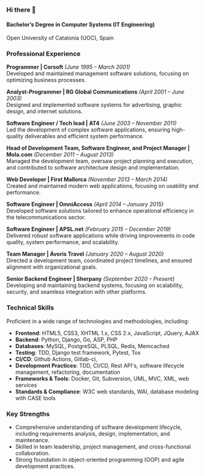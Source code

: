 ### Hi there 👋

#### Bachelor’s Degree in Computer Systems (IT Engineering)
Open University of Catalonia (UOC), Spain

### Professional Experience
**Programmer | Corsoft** _(June 1995 – March 2001)_\
Developed and maintained management software solutions, focusing on optimizing business processes.

**Analyst-Programmer | RG Global Communications** _(April 2001 – June 2003)_\
Designed and implemented software systems for advertising, graphic design, and internet solutions.

**Software Engineer / Tech lead | AT4** _(June 2003 – November 2011)_\
Led the development of complex software applications, ensuring high-quality deliverables and efficient system performance.

**Head of Development Team, Software Engineer, and Project Manager | Mola.com** _(December 2011 – August 2013)_\
Managed the development team, oversaw project planning and execution, and contributed to software architecture design and implementation.

**Web Developer | First Mallorca** _(November 2013 – March 2014)_\
Created and maintained modern web applications, focusing on usability and performance.

**Software Engineer | OmniAccess** _(April 2014 – January 2015)_\
Developed software solutions tailored to enhance operational efficiency in the telecommunications sector.

**Software Engineer | APSL.net** _(February 2015 – December 2019)_\
Delivered robust software applications while driving improvements in code quality, system performance, and scalability.

**Team Manager | Ávoris Travel** _(January 2020 – August 2020)_\
Directed a development team, coordinated project timelines, and ensured alignment with organizational goals.

**Senior Backend Engineer | Sherpany** _(September 2020 – Present)_\
Developing and maintaining backend systems, focusing on scalability, security, and seamless integration with other platforms.

### Technical Skills
Proficient in a wide range of technologies and methodologies, including:

* **Frontend**: HTML5, CSS3, XHTML 1.x, CSS 2.x, JavaScript, JQuery, AJAX
* **Backend**: Python, Django, Go, ASP, PHP
* **Databases**: MySQL, PostgreSQL, PLSQL, Redis, Memcached
* **Testing**: TDD, Django test framework, Pytest, Tox
* **CI/CD**: Github Actions, Gitlab-ci,
* **Development Practices**: TDD, CI/CD, Rest API's, software lifecycle management, refactoring, documentation
* **Frameworks & Tools**: Docker, Git, Subversion, UML, MVC, XML, web services
* **Standards & Compliance**: W3C web standards, WAI, database modeling with CASE tools

### Key Strengths
* Comprehensive understanding of software development lifecycle, including requirements analysis, design, implementation, and maintenance.
* Skilled in team leadership, project management, and cross-functional collaboration.
* Strong foundation in object-oriented programming (OOP) and agile development practices.

<!--
Bachelor's degree in Computer System (IT Engineer) by the Open University of Catalonia (UOC), Spain.

In terms of professional experience, I worked 
* From June 1995 to March 2001 as a programmer in [Corsoft](https://www.corsoft.es/), a company dedicated to the management software. 
* From April 2001 to June 2003 I worked as an analyst-programmer at RG Global Communications, a company dedicated to the world of advertising, graphic design and internet. 
* From June 2003 until November 2011 working as an analyst-programmer at [AT4](https://www.at4.net/). 
* From December 2011 until August 2013 worked as head developing team, analyst-programmer and project manager in [Mola.com](https://www.mola.com/). 
* From November 2013 to March 2014 worked as web developer in [First Mallorca](https://www.firstmallorca.com/es). 
* From April 2014 to January 2015 worked as developer in [OmniAcces](https://www.omniaccess.com/). 
* From February 2015 to December 2019 I worked as software engineer at [Apsl.net](https://www.apsl.net/). 
* From January 2020 to August 2020 I worked as team manager at [AvorisTravel](https://www.avoristravel.com/).
* Since September 2020 I work as a senior backend engineer at [Sherpany](https://www.sherpany.com/en/) 

Throughout my career I gained strong knowledge of HTML5, CSS3, Xhtml 1.x, CSS 2.x, Python, Django, Docker, Javascript, ASP, PHP, Zend Framework 1.x, Redis, Memcache, JQuery, MySQL, PostgreSQL, PLSQL, Flash, AJAX, UML, MVC, XML, webservices, W3C web standards, WAI, OOP, database modeling with CASE tools, Git and Subversion. As well as software life cycle including requirements, analysis and design, implementation, deployment, CI, maintenance, refactoring, TDD and documentation.
-->

<!--
![Andreu Vallbona's github stats](https://github-readme-stats.vercel.app/api?username=avallbona&count_private=true&show_icons=true)
-->

<!--
**avallbona/avallbona** is a ✨ _special_ ✨ repository because its `README.md` (this file) appears on your GitHub profile.

Here are some ideas to get you started:

- 🔭 I’m currently working on ...
- 🌱 I’m currently learning ...
- 👯 I’m looking to collaborate on ...
- 🤔 I’m looking for help with ...
- 💬 Ask me about ...
- 📫 How to reach me: ...
- 😄 Pronouns: ...
- ⚡ Fun fact: ...
-->
